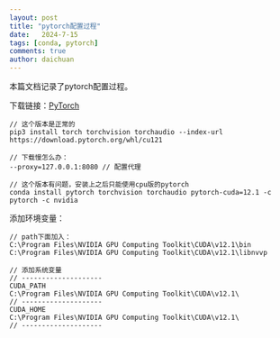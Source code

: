 ```yaml
---
layout: post
title: "pytorch配置过程"
date:   2024-7-15
tags: [conda, pytorch]
comments: true
author: daichuan
---
```


本篇文档记录了pytorch配置过程。

<!-- more -->

下载链接：[PyTorch](https://pytorch.org/)

```
// 这个版本是正常的
pip3 install torch torchvision torchaudio --index-url https://download.pytorch.org/whl/cu121

// 下载慢怎么办：
--proxy=127.0.0.1:8080 // 配置代理
```

```
// 这个版本有问题，安装上之后只能使用cpu版的pytorch
conda install pytorch torchvision torchaudio pytorch-cuda=12.1 -c pytorch -c nvidia
```

添加环境变量：

```
// path下面加入：
C:\Program Files\NVIDIA GPU Computing Toolkit\CUDA\v12.1\bin
C:\Program Files\NVIDIA GPU Computing Toolkit\CUDA\v12.1\libnvvp
```

```
// 添加系统变量
// --------------------
CUDA_PATH
C:\Program Files\NVIDIA GPU Computing Toolkit\CUDA\v12.1\
// --------------------
CUDA_HOME
C:\Program Files\NVIDIA GPU Computing Toolkit\CUDA\v12.1\
// --------------------
```

